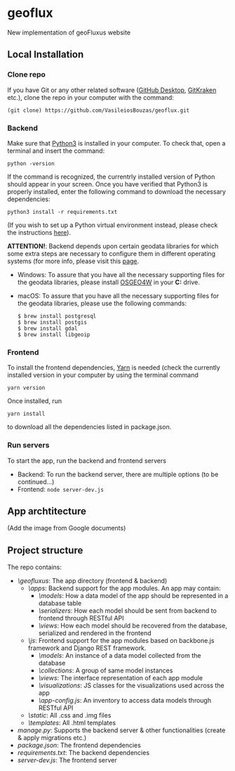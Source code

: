 # geoflux
New implementation of geoFluxus website

## Local Installation
### Clone repo
If you have Git or any other related software ([GitHub Desktop](https://desktop.github.com/), [GitKraken](https://www.gitkraken.com/) etc.), clone the repo in your computer with the command:

```(git clone) https://github.com/VasileiosBouzas/geoflux.git```

### Backend 
Make sure that [Python3](https://www.python.org/downloads/) is installed in your computer. To check that, open a terminal and insert the command:

```python -version```

If the command is recognized, the currentrly installed version of Python should appear in your screen. Once you have verified that Python3 is properly installed, enter the following command to download the necessary dependencies:

```python3 install -r requirements.txt```

(If you wish to set up a Python virtual environment instead, please check the instructions [here](https://docs.python.org/3/tutorial/venv.html)).

**ATTENTION!**: Backend depends upon certain geodata libraries for which some extra steps are necessary to configure them in different operating systems (for more info, please visit this [page](https://docs.djangoproject.com/en/3.0/ref/contrib/gis/install/).

- Windows: To assure that you have all the necessary supporting files for the geodata libraries, please install [OSGEO4W](https://trac.osgeo.org/osgeo4w/) in your **C:** drive.

- macOS: To assure that you have all the necessary supporting files for the geodata libraries, please use the following commands:
  
  ```
  $ brew install postgresql
  $ brew install postgis
  $ brew install gdal
  $ brew install libgeoip
  ```

### Frontend
To install the frontend dependencies, [Yarn](https://classic.yarnpkg.com/en/docs/install/#windows-stable) is needed (check the currently installed version in your computer by using the terminal command

```yarn version```

Once installed, run

```yarn install``` 

to download all the dependencies listed in package.json.

### Run servers
To start the app, run the backend and frontend servers
- Backend: To run the backend server, there are multiple options (to be continued...)
- Frontend: ```node server-dev.js```

## App archtitecture
(Add the image from Google documents)

## Project structure
The repo contains:
- *\geofluxus*: The app directory (frontend & backend)
  - *\apps*: Backend support for the app modules. An app may contain:
    - *\models*: How a data model of the app should be represented in a database table
    - *\serializers*: How each model should be sent from backend to frontend through RESTful API
    - *\views*: How each model should be recovered from the database, serialized and rendered in the frontend
  - *\js*: Frontend support for the app modules based on backbone.js framework and Django REST framework.
    - *\models*: An instance of a data model collected from the database
    - *\collections*: A group of same model instances
    - *\views*: The interface representation of each app module
    - *\visualizations*: JS classes for the visualizations used across the app
    - *\app-config.js*: An inventory to access data models through RESTful API
  - *\static*: All .css and .img files
  - *\templates*: All .html templates
- *manage.py*: Supports the backend server & other functionalities (create & apply migrations etc.)
- *package.json*: The frontend dependencies
- *requirements.txt*: The backend dependencies
- *server-dev.js*: The frontend server
